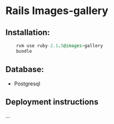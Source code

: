 # Rails Images-gallery

## Installation:

``` ruby
    rvm use ruby-2.1.5@images-gallery
    bundle
```

## Database:

- Postgresql


## Deployment instructions
...
